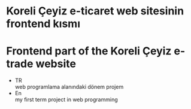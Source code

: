 # Koreli Çeyiz e-ticaret web sitesinin frontend kısmı
# Frontend part of the Koreli Çeyiz e-trade website
<ul>
 <li>
  TR
 </li>
 web programlama alanındaki dönem projem
 <li>
  En
 </li>
  my first term project in web programming
</ul>

